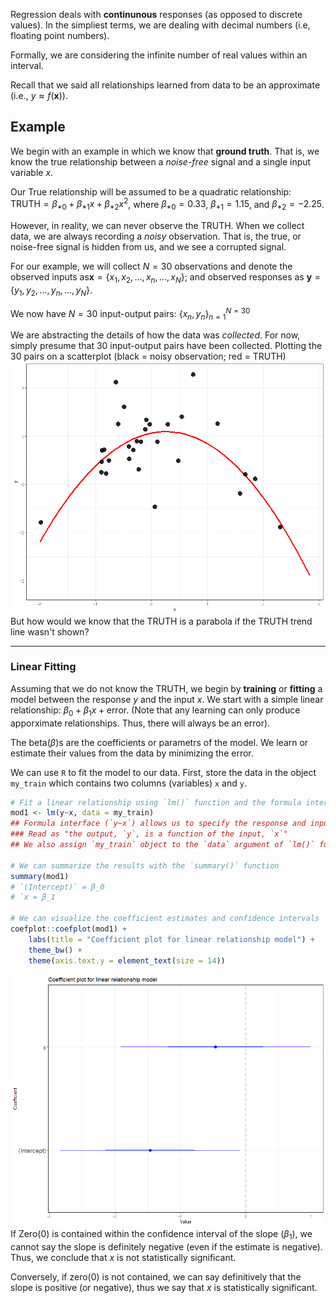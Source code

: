 Regression deals with **continunous** responses (as opposed to discrete values). In the simpliest terms, we are dealing with decimal numbers (i.e, floating point numbers).

Formally, we are considering the infinite number of real values within an interval.

Recall that we said all relationships learned from data to be an approximate (i.e., $y \approx f(\textbf{x})$).

## Example
We begin with an example in which we know that **ground truth**. That is, we know the true relationship between a *noise-free* signal and a single input variable $x$.

Our True relationship will be assumed to be a quadratic relationship: $\text{TRUTH}=\beta_{*0}+\beta_{*1}x+\beta_{*2}x^2$, where $\beta_{*0}=0.33$, $\beta_{*1}=1.15$, and $\beta_{*2}=-2.25$.


However, in reality, we can never observe the TRUTH. When we collect data, we are always recording a *noisy* observation. That is, the true, or noise-free signal is hidden from us, and we see a corrupted signal.

For our example, we will collect $N=30$ observations and denote the observed inputs as$\textbf{x}=\{ x_1,x_2,...,x_n,...,x_N\}$; and observed responses as $\textbf{y}=\{ y_1,y_2,...,y_n,...,y_N\}$.

We now have $N=30$ input-output pairs: $\{x_n,y_n\}^{N=30}_{n=1}$ 

We are abstracting the details of how the data was *collected*. For now, simply presume that 30 input-output pairs have been collected.
Plotting the 30 pairs on a scatterplot (black = noisy observation; red = TRUTH)
![](Pasted%20image%2020230117113913.png)
But how would we know that the TRUTH is a parabola if the TRUTH trend line wasn't shown?


---

### Linear Fitting
Assuming that we do not know the TRUTH,  we begin by **training** or **fitting** a model between the response $y$ and the input $x$. We start with a simple linear relationship: $\beta_0+\beta_1x+\text{error}$. (Note that any learning can only produce apporximate relationships. Thus, there will always be an error).

The beta($\beta$)s are the coefficients or parametrs of the model. We learn or estimate their values from the data by minimizing the error.

We can use `R` to fit the model to our data. First, store the data in the object `my_train` which contains two columns (variables) `x` and `y`.

```R
# Fit a linear relationship using `lm()` function and the formula interface
mod1 <- lm(y~x, data = my_train)
## Formula interface (`y~x`) allows us to specify the response and inputs (predictors) to the model, <OUTPUT VAR NAMES> ~ <INPUT VAR NAME>
### Read as "the output, `y`, is a function of the input, `x`"
## We also assign `my_train` object to the `data` argument of `lm()` function

# We can summarize the results with the `summary()` function
summary(mod1)
# `(Intercept)` = β_0
# `x = β_1

# We can visualize the coefficient estimates and confidence intervals
coefplot::coefplot(mod1) +
	labs(title = "Coefficient plot for linear relationship model") +
	theme_bw() + 
	theme(axis.text.y = element_text(size = 14))
```
![](Pasted%20image%2020230117115015.png)
If Zero(0) is contained within the confidence interval of the slope ($\beta_1$), we cannot say the slope is definitely negative (even if the estimate is negative). Thus, we conclude that $x$ is not statistically significant.

Conversely, if zero(0) is not contained, we can say definitively that the slope is positive (or negative), thus we say that $x$ is statistically significant.